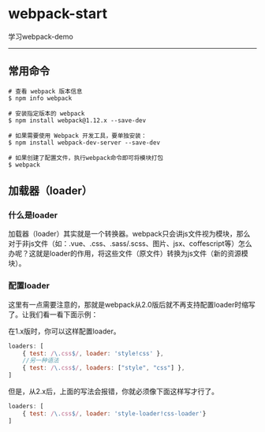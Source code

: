 # **webpack-start**
学习webpack-demo

----------------------------------------------------------------------


## **常用命令**
```base
# 查看 webpack 版本信息
$ npm info webpack

# 安装指定版本的 webpack
$ npm install webpack@1.12.x --save-dev

# 如果需要使用 Webpack 开发工具，要单独安装：
$ npm install webpack-dev-server --save-dev

# 如果创建了配置文件，执行webpack命令即可将模块打包
$ webpack
```


## **加载器（loader）**
### 什么是loader
加载器（loader）其实就是一个转换器。webpack只会讲js文件视为模块，那么对于非js文件（如：.vue、.css、.sass/.scss、图片、jsx、coffescript等）怎么办呢？这就是loader的作用，将这些文件（原文件）转换为js文件（新的资源模块）。

### 配置loader
这里有一点需要注意的，那就是webpack从2.0版后就不再支持配置loader时缩写了。让我们看一看下面示例：

在1.x版时，你可以这样配置loader。
```js
loaders: [
    { test: /\.css$/, loader: 'style!css' },
    //另一种语法
    { test: /\.css$/, loaders: ["style", "css"] },
]
```

但是，从2.x后，上面的写法会报错，你就必须像下面这样写才行了。
```js
loaders: [
    { test: /\.css$/, loader: 'style-loader!css-loader'}
]
```
